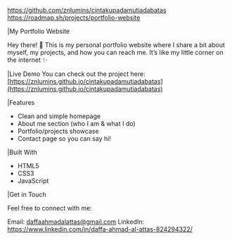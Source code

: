 https://github.com/znlumins/cintakupadamutiadabatas
https://roadmap.sh/projects/portfolio-website

|My Portfolio Website

Hey there! 👋
This is my personal portfolio website where I share a bit about myself, my projects, and how you can reach me. It’s like my little corner on the internet ✨

|Live Demo
You can check out the project here:  
[https://znlumins.github.io/cintakupadamutiadabatas](https://znlumins.github.io/cintakupadamutiadabatas)

|Features

* Clean and simple homepage
* About me section (who I am & what I do)
* Portfolio/projects showcase
* Contact page so you can say hi!

|Built With

* HTML5
* CSS3
* JavaScript

|Get in Touch

Feel free to connect with me:

Email: daffaahmadalattas@gmail.com
LinkedIn: https://www.linkedin.com/in/daffa-ahmad-al-attas-824294322/

